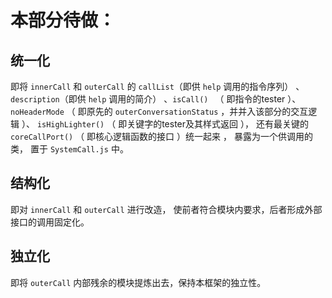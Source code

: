 #   本部分待做：

##  统一化
即将 ```innerCall``` 和 ```outerCall``` 的 ```callList```（即供 ```help``` 调用的指令序列）  、 ```description```（即供 ```help``` 调用的简介）  、```isCall() ``` （ 即指令的tester ）、```noHeaderMode``` （ 即原先的 ```outerConversationStatus``` ，并并入该部分的交互逻辑 ）、 ```isHighLighter()``` （ 即关键字的tester及其样式返回 ）， 还有最关键的 ```coreCallPort()``` （ 即核心逻辑函数的接口 ）统一起来 ， 暴露为一个供调用的类， 置于 ```SystemCall.js``` 中。

##  结构化
即对 ```innerCall``` 和 ```outerCall``` 进行改造， 使前者符合模块内要求，后者形成外部接口的调用固定化。

##  独立化
即将 ```outerCall``` 内部残余的模块提炼出去，保持本框架的独立性。